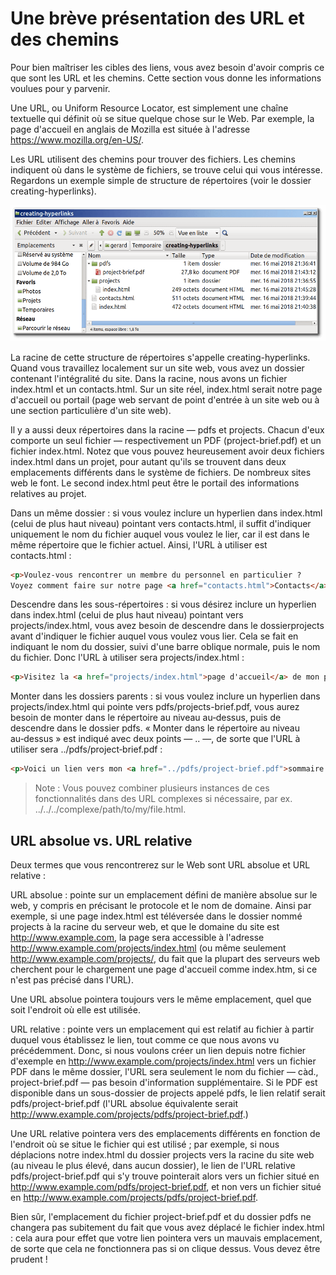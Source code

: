 # Une brève présentation des URL et des chemins

Pour bien maîtriser les cibles des liens, vous avez besoin d'avoir compris ce que sont les URL et les chemins. Cette section vous donne les informations voulues pour y parvenir.

Une URL, ou Uniform Resource Locator, est simplement une chaîne textuelle qui définit où se situe quelque chose sur le Web. Par exemple, la page d'accueil en anglais de Mozilla est située à l'adresse https://www.mozilla.org/en-US/.

Les URL utilisent des chemins pour trouver des fichiers. Les chemins indiquent où dans le système de fichiers, se trouve celui qui vous intéresse. Regardons un exemple simple de structure de répertoires (voir le dossier creating-hyperlinks).

![Structure des fichiers](../images/lien-image/url-chemin/dir-struct.png)

La racine de cette structure de répertoires s'appelle creating-hyperlinks. Quand vous travaillez localement sur un site web, vous avez un dossier contenant l'intégralité du site. Dans la racine, nous avons un fichier index.html et un contacts.html. Sur un site réel, index.html serait notre page d'accueil ou portail (page web servant de point d'entrée à un site web ou à une section particulière d'un site web).

Il y a aussi deux répertoires dans la racine — pdfs et projects. Chacun d'eux comporte un seul fichier — respectivement un PDF (project-brief.pdf) et un fichier index.html. Notez que vous pouvez heureusement avoir deux fichiers index.html dans un projet, pour autant qu'ils se trouvent dans deux emplacements différents dans le système de fichiers. De nombreux sites web le font. Le second index.html peut être le portail des informations relatives au projet.

Dans un même dossier : si vous voulez inclure un hyperlien dans index.html (celui de plus haut niveau) pointant vers contacts.html, il suffit d'indiquer uniquement le nom du fichier auquel vous voulez le lier, car il est dans le même répertoire que le fichier actuel. Ainsi, l'URL à utiliser est contacts.html :

````html
<p>Voulez‑vous rencontrer un membre du personnel en particulier ?
Voyez comment faire sur notre page <a href="contacts.html">Contacts</a>.</p>
````

Descendre dans les sous-répertoires : si vous désirez inclure un hyperlien dans index.html (celui de plus haut niveau) pointant vers projects/index.html, vous avez besoin de descendre dans le dossierprojects avant d'indiquer le fichier auquel vous voulez vous lier. Cela se fait en indiquant le nom du dossier, suivi d'une barre oblique normale, puis le nom du fichier. Donc l'URL à utiliser sera projects/index.html :

````html
<p>Visitez la <a href="projects/index.html">page d'accueil</a> de mon projet.</p>
````

Monter dans les dossiers parents : si vous voulez inclure un hyperlien dans projects/index.html qui pointe vers pdfs/projects-brief.pdf, vous aurez besoin de monter dans le répertoire au niveau au‑dessus, puis de descendre dans le dossier pdfs. « Monter dans le répertoire au niveau au‑dessus » est indiqué avec deux points — .. —, de sorte que l'URL à utiliser sera ../pdfs/project‑brief.pdf :

````html
<p>Voici un lien vers mon <a href="../pdfs/project-brief.pdf">sommaire de projet</a>.</p>
````

> Note : Vous pouvez combiner plusieurs instances de ces fonctionnalités dans des URL complexes si nécessaire, par ex. ../../../complexe/path/to/my/file.html.

## URL absolue vs. URL relative

Deux termes que vous rencontrerez sur le Web sont URL absolue et URL relative :

URL absolue : pointe sur un emplacement défini de manière absolue sur le web, y compris en précisant le protocole et le nom de domaine. Ainsi par exemple, si une page index.html est téléversée dans le dossier nommé projects à la racine du serveur web, et que le domaine du site est http://www.example.com, la page sera accessible à l'adresse http://www.example.com/projects/index.html (ou même seulement http://www.example.com/projects/, du fait que la plupart des serveurs web cherchent pour le chargement une page d'accueil comme index.htm, si ce n'est pas précisé dans l'URL).

Une URL absolue pointera toujours vers le même emplacement, quel que soit l'endroit où elle est utilisée.

URL relative : pointe vers un emplacement qui est relatif au fichier à partir duquel vous établissez le lien, tout comme ce que nous avons vu précédemment. Donc, si nous voulons créer un lien depuis notre fichier d'exemple en http://www.example.com/projects/index.html vers un fichier PDF dans le même dossier, l'URL sera seulement le nom du fichier — càd., project-brief.pdf — pas besoin d'information supplémentaire. Si le PDF est disponible dans un sous-dossier de projects appelé pdfs, le lien relatif serait pdfs/project-brief.pdf (l'URL absolue équivalente serait http://www.example.com/projects/pdfs/project-brief.pdf.)

Une URL relative pointera vers des emplacements différents en fonction de l'endroit où se situe le fichier qui est utilisé ; par exemple, si nous déplacions notre index.html du dossier projects vers la racine du site web (au niveau le plus élevé, dans aucun dossier), le lien de l'URL relative pdfs/project-brief.pdf qui s'y trouve pointerait alors vers un fichier situé en http://www.example.com/pdfs/project-brief.pdf, et non vers un fichier situé en http://www.example.com/projects/pdfs/project-brief.pdf.

Bien sûr, l'emplacement du fichier project-brief.pdf et du dossier pdfs ne changera pas subitement du fait que vous avez déplacé le fichier index.html : cela aura pour effet que votre lien pointera vers un mauvais emplacement, de sorte que cela ne fonctionnera pas si on clique dessus. Vous devez être prudent !